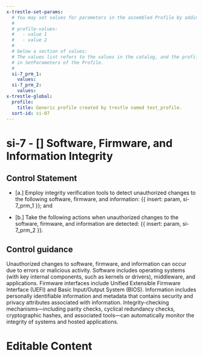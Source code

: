 ```yaml
---
x-trestle-set-params:
  # You may set values for parameters in the assembled Profile by adding
  #
  # profile-values:
  #   - value 1
  #   - value 2
  #
  # below a section of values:
  # The values list refers to the values in the catalog, and the profile-values represent values
  # in SetParameters of the Profile.
  #
  si-7_prm_1:
    values:
  si-7_prm_2:
    values:
x-trestle-global:
  profile:
    title: Generic profile created by trestle named test_profile.
  sort-id: si-07
---
```


# si-7 - \[\] Software, Firmware, and Information Integrity

## Control Statement

- \[a.\] Employ integrity verification tools to detect unauthorized changes to the following software, firmware, and information: {{ insert: param, si-7_prm_1 }}; and

- \[b.\] Take the following actions when unauthorized changes to the software, firmware, and information are detected: {{ insert: param, si-7_prm_2 }}.

## Control guidance

Unauthorized changes to software, firmware, and information can occur due to errors or malicious activity. Software includes operating systems (with key internal components, such as kernels or drivers), middleware, and applications. Firmware interfaces include Unified Extensible Firmware Interface (UEFI) and Basic Input/Output System (BIOS). Information includes personally identifiable information and metadata that contains security and privacy attributes associated with information. Integrity-checking mechanisms—including parity checks, cyclical redundancy checks, cryptographic hashes, and associated tools—can automatically monitor the integrity of systems and hosted applications.

# Editable Content

<!-- Make additions and edits below -->
<!-- The above represents the contents of the control as received by the profile, prior to additions. -->
<!-- If the profile makes additions to the control, they will appear below. -->
<!-- The above markdown may not be edited but you may edit the content below, and/or introduce new additions to be made by the profile. -->
<!-- If there is a yaml header at the top, parameter values may be edited. Use --set-parameters to incorporate the changes during assembly. -->
<!-- The content here will then replace what is in the profile for this control, after running profile-assemble. -->
<!-- The current profile has no added parts for this control, but you may add new ones here. -->
<!-- Each addition must have a heading either of the form ## Control my_addition_name -->
<!-- or ## Part a. (where the a. refers to one of the control statement labels.) -->
<!-- "## Control" parts are new parts added after the statement part. -->
<!-- "## Part" parts are new parts added into the top-level statement part with that label. -->
<!-- Subparts may be added with nested hash levels of the form ### My Subpart Name -->
<!-- underneath the parent ## Control or ## Part being added -->
<!-- See https://ibm.github.io/compliance-trestle/tutorials/ssp_profile_catalog_authoring/ssp_profile_catalog_authoring for guidance. -->
